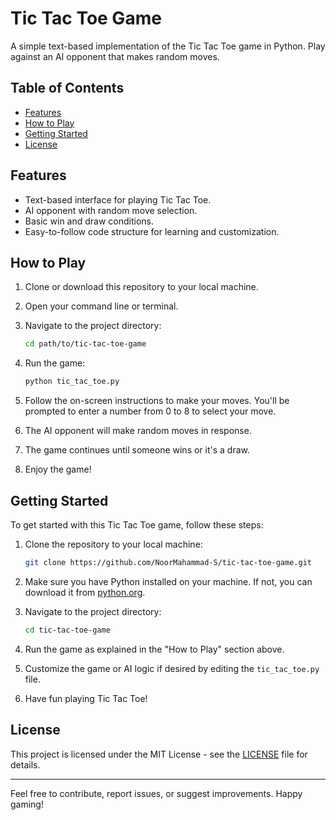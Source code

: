 # Tic Tac Toe Game

A simple text-based implementation of the Tic Tac Toe game in Python. Play against an AI opponent that makes random moves.

## Table of Contents

- [Features](#features)
- [How to Play](#how-to-play)
- [Getting Started](#getting-started)
- [License](#license)

## Features

- Text-based interface for playing Tic Tac Toe.
- AI opponent with random move selection.
- Basic win and draw conditions.
- Easy-to-follow code structure for learning and customization.

## How to Play

1. Clone or download this repository to your local machine.

2. Open your command line or terminal.

3. Navigate to the project directory:

   ```bash
   cd path/to/tic-tac-toe-game
   ```

4. Run the game:

   ```bash
   python tic_tac_toe.py
   ```

5. Follow the on-screen instructions to make your moves. You'll be prompted to enter a number from 0 to 8 to select your move.

6. The AI opponent will make random moves in response.

7. The game continues until someone wins or it's a draw.

8. Enjoy the game!

## Getting Started

To get started with this Tic Tac Toe game, follow these steps:

1. Clone the repository to your local machine:

   ```bash
   git clone https://github.com/NoorMahammad-S/tic-tac-toe-game.git
   ```

2. Make sure you have Python installed on your machine. If not, you can download it from [python.org](https://www.python.org/downloads/).

3. Navigate to the project directory:

   ```bash
   cd tic-tac-toe-game
   ```

4. Run the game as explained in the "How to Play" section above.

5. Customize the game or AI logic if desired by editing the `tic_tac_toe.py` file.

6. Have fun playing Tic Tac Toe!

## License

This project is licensed under the MIT License - see the [LICENSE](LICENSE) file for details.

---

Feel free to contribute, report issues, or suggest improvements. Happy gaming!
